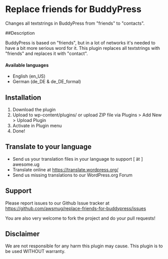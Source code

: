 # Replace friends for BuddyPress

Changes all textstrings in BuddyPress from "friends" to "contacts".

##Description

BuddyPress is based on "friends", but in a lot of networks it's needed to have a bit more serious word for it. This plugin replaces all textstrings with "friends" and replaces it with "contact".

#### Available languages

*   English (en_US)
*   German (de_DE & de_DE_formal)

## Installation

1. Download the plugin
2. Upload to wp-content/plugins/ or upload ZIP file via Plugins > Add New > Upload Plugin
3. Activate in Plugin menu
4. Done!

## Translate to your language

- Send us your translation files in your language to support [ ät ] awesome.ug
- Translate online at https://translate.wordpress.org/
- Send us missing translations to our WordPress.org Forum

## Support

Please report issues to our Github Issue tracker at
https://github.com/awsmug/replace-friends-for-buddypress/issues

You are also very welcome to fork the project and do your pull requests!


## Disclaimer

We are not responsible for any harm this plugin may cause. This plugin is to be used WITHOUT warranty.
